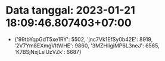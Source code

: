 # Data tanggal: 2023-01-21 18:09:46.807403+07:00

* {'99tbYqpGdT5xe1RY': 5502, 'jnc7Vk1EfSy0b42E': 8919, '2V7Ym8EXmgVItWHE': 9860, '3MZHIigiMP6L3neJ': 6565, 'K7BSjNxjLslUzVZk': 6687}

